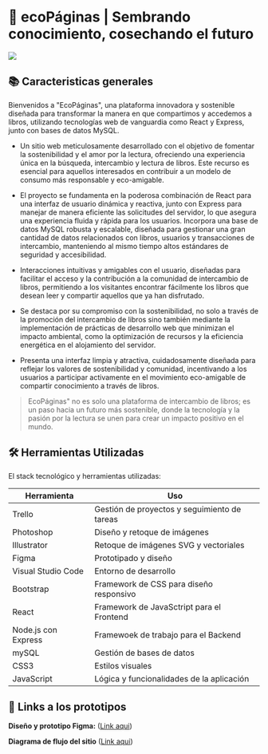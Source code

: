 # 🌱 ecoPáginas | Sembrando conocimiento, cosechando el futuro

![](https://imgur.com/mSEZwuD.jpg)


## 📚 Caracteristicas generales

Bienvenidos a "EcoPáginas", una plataforma innovadora y sostenible diseñada para transformar la manera en que compartimos y accedemos a libros, utilizando tecnologías web de vanguardia como React y Express, junto con bases de datos MySQL.

- Un sitio web meticulosamente desarrollado con el objetivo de fomentar la sostenibilidad y el amor por la lectura, ofreciendo una experiencia única en la búsqueda, intercambio y lectura de libros. Este recurso es esencial para aquellos interesados en contribuir a un modelo de consumo más responsable y eco-amigable.

- El proyecto se fundamenta en la poderosa combinación de React para una interfaz de usuario dinámica y reactiva, junto con Express para manejar de manera eficiente las solicitudes del servidor, lo que asegura una experiencia fluida y rápida para los usuarios.
 Incorpora una base de datos MySQL robusta y escalable, diseñada para gestionar una gran cantidad de datos relacionados con libros, usuarios y transacciones de intercambio, manteniendo al mismo tiempo altos estándares de seguridad y accesibilidad.
 
 - Interacciones intuitivas y amigables con el usuario, diseñadas para facilitar el acceso y la contribución a la comunidad de intercambio de libros, permitiendo a los visitantes encontrar fácilmente los libros que desean leer y compartir aquellos que ya han disfrutado.
 
- Se destaca por su compromiso con la sostenibilidad, no solo a través de la promoción del intercambio de libros sino también mediante la implementación de prácticas de desarrollo web que minimizan el impacto ambiental, como la optimización de recursos y la eficiencia energética en el alojamiento del servidor.

- Presenta una interfaz limpia y atractiva, cuidadosamente diseñada para reflejar los valores de sostenibilidad y comunidad, incentivando a los usuarios a participar activamente en el movimiento eco-amigable de compartir conocimiento a través de libros.




> EcoPáginas" no es solo una plataforma de intercambio de libros; es un paso hacia un futuro más sostenible, donde la tecnología y la pasión por la lectura se unen para crear un impacto positivo en el mundo.
>



## 🛠️ Herramientas Utilizadas
El stack tecnológico y herramientas utilizadas:

| Herramienta       | Uso                                       |
|-------------------|-------------------------------------------|
| Trello            | Gestión de proyectos y seguimiento de tareas |
| Photoshop         | Diseño y retoque de imágenes               |
| Illustrator       | Retoque de imágenes SVG y vectoriales      |
| Figma | Prototipado y diseño |
| Visual Studio Code| Entorno de desarrollo                      |
| Bootstrap         | Framework de CSS para diseño responsivo    |
| React | Framework de JavaSctript para el Frontend |
| Node.js con Express | Framewoek de trabajo para el Backend |
| mySQL | Gestión de bases de datos |
| CSS3              | Estilos visuales                           |
| JavaScript        | Lógica y funcionalidades de la aplicación  |


## 📐 Links a los prototipos

**Diseño y prototipo Figma:** ([Link aqui](https://www.figma.com/file/botpadAtRIfArpOllhC5eh/ecopaginas-compartido?type=design&node-id=0-1&mode=design&t=OXPnwgBr0Di6nLXe-0)) 

**Diagrama de flujo del sitio** ([Link aqui](https://lucid.app/lucidchart/06fe127f-676d-4a7e-bddb-904cfbf60171/edit?viewport_loc=-1463%2C-2120%2C3499%2C1972%2C0_0&invitationId=inv_9a86fd8c-acdc-4d89-926f-6cc835858670))
